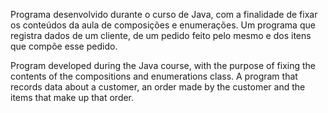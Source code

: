 Programa desenvolvido durante o curso de Java, com a finalidade de fixar os conteúdos da aula de composições e enumerações. Um programa que registra dados de um cliente, de um pedido feito pelo mesmo e dos itens que compõe esse pedido. 

Program developed during the Java course, with the purpose of fixing the contents of the compositions and enumerations class. A program that records data about a customer, an order made by the customer and the items that make up that order.
